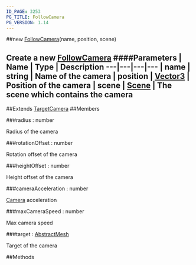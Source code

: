 ```yaml
---
ID_PAGE: 3253
PG_TITLE: FollowCamera
PG_VERSION: 1.14
---
```

##new [FollowCamera](page.php?p=3253)(name, position, scene)

Create a new [FollowCamera](page.php?p=3253)
####Parameters
 | Name | Type | Description
---|---|---|---
 | name | string | Name of the camera
 | position | [Vector3](page.php?p=3327) | Position of the camera
 | scene | [Scene](page.php?p=3274) | The scene which contains the camera
---

##Extends [TargetCamera](page.php?p=3252)
##Members

###radius : number


Radius of the camera

###rotationOffset : number


Rotation offset of the camera

###heightOffset : number


Height offset of the camera

###cameraAcceleration : number

 [Camera](page.php?p=3249) acceleration

###maxCameraSpeed : number


Max camera speed

###target : [AbstractMesh](page.php?p=3269)


Target of the camera



##Methods
